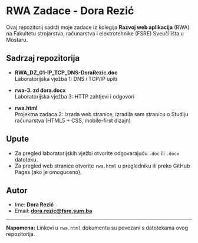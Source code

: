 # RWA Zadace - Dora Rezić

Ovaj repozitorij sadrži moje zadace iz kolegija **Razvoj web aplikacija** (RWA) na Fakultetu strojarstva, računarstva i elektrotehnike (FSRE) Sveučilišta u Mostaru.

## Sadrzaj repozitorija

- **RWA_DZ_01-IP_TCP_DNS-DoraRezic.doc**  
  Laboratorijska vježba 1: DNS i TCP/IP upiti

- **rwa-3. zd dora.docx**  
  Laboratorijska vježba 3: HTTP zahtjevi i odgovori

- **rwa.html**  
  Projektna zadaca 2: Izrada web stranice, izradila sam stranicu o Studiju računarstva (HTML5 + CSS, mobile-first dizajn)

## Upute

- Za pregled laboratorijskih vježbi otvorite odgovarajuću `.doc` ili `.docx` datoteku.
- Za pregled web stranice otvorite `rwa.html` u pregledniku ili preko GitHub Pages (ako je omoguceno).

## Autor

- Ime: **Dora Rezić**
- Email: **dora.rezic@fsre.sum.ba**

---

**Napomena:** Linkovi u `rwa.html` dokumentu su povezani s datotekama ovog repozitorija.

